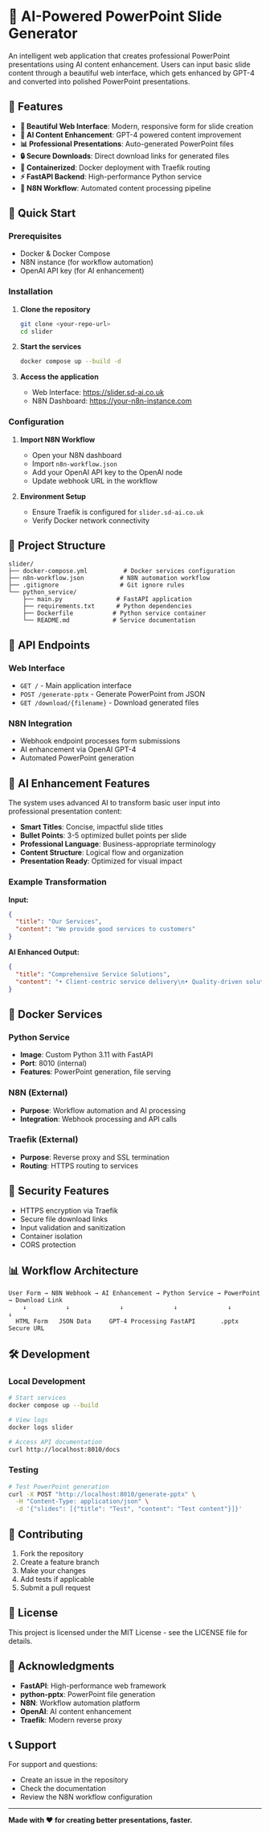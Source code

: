 # 🎯 AI-Powered PowerPoint Slide Generator

An intelligent web application that creates professional PowerPoint presentations using AI content enhancement. Users can input basic slide content through a beautiful web interface, which gets enhanced by GPT-4 and converted into polished PowerPoint presentations.

## 🌟 Features

- **🎨 Beautiful Web Interface**: Modern, responsive form for slide creation
- **🤖 AI Content Enhancement**: GPT-4 powered content improvement
- **📊 Professional Presentations**: Auto-generated PowerPoint files
- **🔒 Secure Downloads**: Direct download links for generated files
- **🐳 Containerized**: Docker deployment with Traefik routing
- **⚡ FastAPI Backend**: High-performance Python service
- **🔄 N8N Workflow**: Automated content processing pipeline

## 🚀 Quick Start

### Prerequisites
- Docker & Docker Compose
- N8N instance (for workflow automation)
- OpenAI API key (for AI enhancement)

### Installation

1. **Clone the repository**
   ```bash
   git clone <your-repo-url>
   cd slider
   ```

2. **Start the services**
   ```bash
   docker compose up --build -d
   ```

3. **Access the application**
   - Web Interface: https://slider.sd-ai.co.uk
   - N8N Dashboard: https://your-n8n-instance.com

### Configuration

1. **Import N8N Workflow**
   - Open your N8N dashboard
   - Import `n8n-workflow.json`
   - Add your OpenAI API key to the OpenAI node
   - Update webhook URL in the workflow

2. **Environment Setup**
   - Ensure Traefik is configured for `slider.sd-ai.co.uk`
   - Verify Docker network connectivity

## 📁 Project Structure

```
slider/
├── docker-compose.yml          # Docker services configuration
├── n8n-workflow.json          # N8N automation workflow
├── .gitignore                 # Git ignore rules
└── python_service/
    ├── main.py               # FastAPI application
    ├── requirements.txt      # Python dependencies
    ├── Dockerfile           # Python service container
    └── README.md            # Service documentation
```

## 🔧 API Endpoints

### Web Interface
- `GET /` - Main application interface
- `POST /generate-pptx` - Generate PowerPoint from JSON
- `GET /download/{filename}` - Download generated files

### N8N Integration
- Webhook endpoint processes form submissions
- AI enhancement via OpenAI GPT-4
- Automated PowerPoint generation

## 🎨 AI Enhancement Features

The system uses advanced AI to transform basic user input into professional presentation content:

- **Smart Titles**: Concise, impactful slide titles
- **Bullet Points**: 3-5 optimized bullet points per slide
- **Professional Language**: Business-appropriate terminology
- **Content Structure**: Logical flow and organization
- **Presentation Ready**: Optimized for visual impact

### Example Transformation

**Input:**
```json
{
  "title": "Our Services",
  "content": "We provide good services to customers"
}
```

**AI Enhanced Output:**
```json
{
  "title": "Comprehensive Service Solutions",
  "content": "• Client-centric service delivery\n• Quality-driven solutions\n• 24/7 customer support\n• Measurable business results"
}
```

## 🐳 Docker Services

### Python Service
- **Image**: Custom Python 3.11 with FastAPI
- **Port**: 8010 (internal)
- **Features**: PowerPoint generation, file serving

### N8N (External)
- **Purpose**: Workflow automation and AI processing
- **Integration**: Webhook processing and API calls

### Traefik (External)
- **Purpose**: Reverse proxy and SSL termination
- **Routing**: HTTPS routing to services

## 🔐 Security Features

- HTTPS encryption via Traefik
- Secure file download links
- Input validation and sanitization
- Container isolation
- CORS protection

## 📊 Workflow Architecture

```
User Form → N8N Webhook → AI Enhancement → Python Service → PowerPoint → Download Link
    ↓           ↓              ↓              ↓              ↓           ↓
  HTML Form   JSON Data     GPT-4 Processing FastAPI       .pptx      Secure URL
```

## 🛠️ Development

### Local Development
```bash
# Start services
docker compose up --build

# View logs
docker logs slider

# Access API documentation
curl http://localhost:8010/docs
```

### Testing
```bash
# Test PowerPoint generation
curl -X POST "http://localhost:8010/generate-pptx" \
  -H "Content-Type: application/json" \
  -d '{"slides": [{"title": "Test", "content": "Test content"}]}'
```

## 🤝 Contributing

1. Fork the repository
2. Create a feature branch
3. Make your changes
4. Add tests if applicable
5. Submit a pull request

## 📝 License

This project is licensed under the MIT License - see the LICENSE file for details.

## 🙏 Acknowledgments

- **FastAPI**: High-performance web framework
- **python-pptx**: PowerPoint file generation
- **N8N**: Workflow automation platform
- **OpenAI**: AI content enhancement
- **Traefik**: Modern reverse proxy

## 📞 Support

For support and questions:
- Create an issue in the repository
- Check the documentation
- Review the N8N workflow configuration

---

**Made with ❤️ for creating better presentations, faster.**
